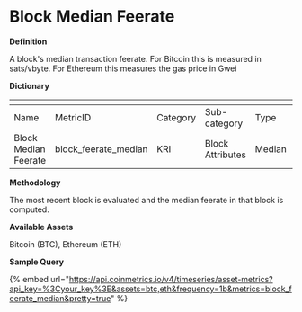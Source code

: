 # Block Median Feerate

**Definition**

A block's median transaction feerate. For Bitcoin this is measured in sats/vbyte. For Ethereum this measures the gas price in Gwei

**Dictionary**

<table data-header-hidden><thead><tr><th width="180"></th><th width="210"></th><th width="116"></th><th width="141"></th><th></th><th width="107"></th><th></th></tr></thead><tbody><tr><td>Name</td><td>MetricID</td><td>Category</td><td>Sub-category</td><td>Type</td><td>Unit</td><td>Interval</td></tr><tr><td>Block Median Feerate</td><td>block_feerate_median</td><td>KRI</td><td>Block Attributes</td><td>Median</td><td>Native feerate</td><td>1 block</td></tr></tbody></table>

**Methodology**

The most recent block is evaluated and the median feerate in that block is computed.

**Available Assets**&#x20;

Bitcoin (BTC), Ethereum (ETH)

**Sample Query**

{% embed url="https://api.coinmetrics.io/v4/timeseries/asset-metrics?api_key=%3Cyour_key%3E&assets=btc,eth&frequency=1b&metrics=block_feerate_median&pretty=true" %}
